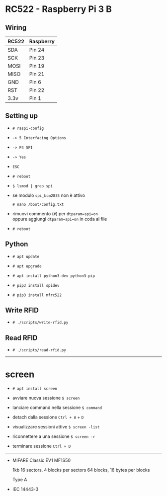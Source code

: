 # RC522 - Raspberry Pi 3 B

<!-- https://pimylifeup.com/raspberry-pi-rfid-rc522/ -->

## Wiring

|RC522	|Raspberry|
|-	|-|
|SDA	|Pin 24|
|SCK	|Pin 23|
|MOSI	|Pin 19|
|MISO	|Pin 21|
|GND	|Pin 6|
|RST	|Pin 22|
|3.3v	|Pin 1|

## Setting up

- `# raspi-config`

- `-> 5 Interfacing Options`

- `-> P4 SPI`

- `-> Yes`

- `ESC`

- `# reboot`

- `$ lsmod | grep spi`

- se modulo `spi_bcm2835` non è attivo

	`# nano /boot/config.txt`

- rimuovi commento (`#`) per `dtparam=spi=on`  
oppure aggiungi `dtparam=spi=on` in coda al file

- `# reboot`

## Python

- `# apt update`

- `# apt upgrade`

- `# apt install python3-dev python3-pip`

- `# pip3 install spidev`

- `# pip3 install mfrc522`

## Write RFID

- `# ./scripts/write-rfid.py`

## Read RFID

- `# ./scripts/read-rfid.py`

--------------------------------------------------------------------------------

# screen

- `# apt install screen`

- avviare nuova sessione `$ screen`

- lanciare command nella sessione `$ command`

- detach dalla sessione `Ctrl + A` + `D`

- visualizzare sessioni attive `$ screen -list`

- riconnettere a una sessione `$ screen -r`

- terminare sessione `Ctrl + D`

--------------------------------------------------------------------------------

- MIFARE Classic EV1 MF1S50

	1kb
	16 sectors, 4 blocks per sectors
	64 blocks, 16 bytes per blocks

	Type A

- IEC 14443-3


